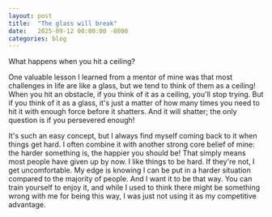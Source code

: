 ```yaml
---
layout: post
title:  "The glass will break"
date:   2025-09-12 00:00:00 -0800
categories: blog
---
```

What happens when you hit a ceiling?

One valuable lesson I learned from a mentor of mine was that most challenges in life are like a glass, but we tend to think of them as a ceiling! When you hit an obstacle, if you think of it as a ceiling, you'll stop trying. But if you think of it as a glass, it's just a matter of how many times you need to hit it with enough force before it shatters. And it will shatter; the only question is if you persevered enough!

It's such an easy concept, but I always find myself coming back to it when things get hard. I often combine it with another strong core belief of mine: the harder something is, the happier you should be! That simply means most people have given up by now. I like things to be hard. If they're not, I get uncomfortable. My edge is knowing I can be put in a harder situation compared to the majority of people. And I want it to be that way. You can train yourself to enjoy it, and while I used to think there might be something wrong with me for being this way, I was just not using it as my competitive advantage.
